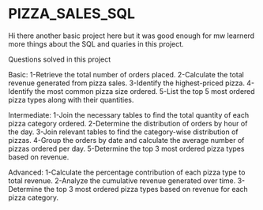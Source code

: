 # PIZZA_SALES_SQL
Hi there another basic project here but it was good enough for mw learnerd more things about the SQL and quaries in this project.

Questions solved in this project

Basic:
1-Retrieve the total number of orders placed.
2-Calculate the total revenue generated from pizza sales.
3-Identify the highest-priced pizza.
4-Identify the most common pizza size ordered.
5-List the top 5 most ordered pizza types along with their quantities.


Intermediate:
1-Join the necessary tables to find the total quantity of each pizza category ordered.
2-Determine the distribution of orders by hour of the day.
3-Join relevant tables to find the category-wise distribution of pizzas.
4-Group the orders by date and calculate the average number of pizzas ordered per day.
5-Determine the top 3 most ordered pizza types based on revenue.

Advanced:
1-Calculate the percentage contribution of each pizza type to total revenue.
2-Analyze the cumulative revenue generated over time.
3-Determine the top 3 most ordered pizza types based on revenue for each pizza category.
